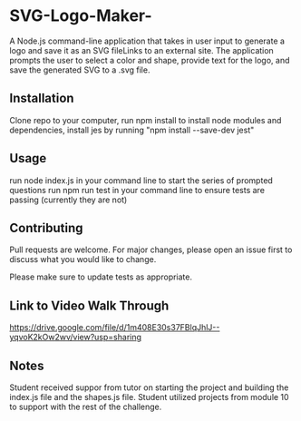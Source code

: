 # SVG-Logo-Maker-

A Node.js command-line application that takes in user input to generate a logo and save it as an SVG fileLinks to an external site. The application prompts the user to select a color and shape, provide text for the logo, and save the generated SVG to a .svg file.

## Installation
Clone repo to your computer, run npm install to install node modules and dependencies, install jes by running  "npm install --save-dev jest"

## Usage
run node index.js in your command line to start the series of prompted questions 
run npm run test in your command line to ensure tests are passing (currently they are not)

## Contributing

Pull requests are welcome. For major changes, please open an issue first
to discuss what you would like to change.

Please make sure to update tests as appropriate.

## Link to Video Walk Through 
https://drive.google.com/file/d/1m408E30s37FBlqJhlJ--yqvoK2kOw2wv/view?usp=sharing

## Notes 
Student received suppor from tutor on starting the project and building the index.js file and the shapes.js file. Student utilized projects from module 10 to support with the rest of the challenge. 